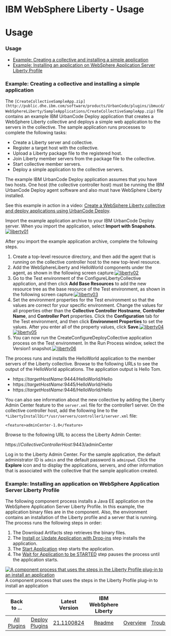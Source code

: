 
IBM WebSphere Liberty - Usage
=============================

# Usage


### Usage




* [Example: Creating a collective and installing a simple application](https://www.urbancode.com/plugindoc/ibmucd/websphere-liberty/1-2/usage/example-installing-a-simple-web-application/)
* [Example: Installing an application on WebSphere Application Server Liberty Profile](https://www.urbancode.com/plugindoc/ibmucd/websphere-liberty/1-2/usage/example-installing-an-application-on-websphere-application-server-liberty-profile/)

### Example: Creating a collective and installing a simple application




The `[CreateCollectiveSampleApp.zip](http://public.dhe.ibm.com/software/products/UrbanCode/plugins/ibmucd/WebSphereLiberty/SampleApplications/CreateCollectiveSampleApp.zip)` file contains an example IBM UrbanCode Deploy application that creates a WebSphere Liberty collective and deploys a simple web application to the servers in the collective. The sample application runs processes to complete the following tasks:

* Create a Liberty server and collective.
* Register a target host with the collective.
* Upload a Liberty package file to the registered host.
* Join Liberty member servers from the package file to the collective.
* Start collective member servers.
* Deploy a simple application to the collective servers.

The example IBM UrbanCode Deploy application assumes that you have two hosts. One host (the collective controller host) must be running the IBM UrbanCode Deploy agent software and also must have WebSphere Liberty installed.

See this example in action in a video: [Create a WebSphere Liberty collective and deploy applications using UrbanCode Deploy](https://www.youtube.com/watch?v=VaYQE5d96hY&feature=youtu.be).

Import the example application archive to your IBM UrbanCode Deploy server. When you import the application, select **Import with Snapshots**.[![liberty01](liberty01.png)](liberty01.png)

After you import the example application archive, complete the following steps.

1. Create a top-level resource directory, and then add the agent that is running on the collective controller host to the new top-level resource.
2. Add the WebSphereLiberty and HelloWorld components under the agent, as shown in the following screen capture:[![liberty02](liberty02.png)](liberty02.png)
3. Go to the Test environment of the ConfigureLibertyCollective application, and then click **Add Base Resources** to add the new resource tree as the base resource of the Test environment, as shown in the following screen capture:[![liberty03](liberty03.png)](liberty03.png)
4. Set the environment properties for the Test environment so that the values are correct for your specific environment. Change the values for all properties other than the **Collective Controller Hostname**, **Controller Name**, and **Controller Port** properties. Click the **Configuration** tab for the Test environment, and then click **Environment Properties** to set the values. After you enter all of the property values, click **Save**.[![liberty04](liberty04.png)](liberty04.png)[![liberty05](liberty05.png)](liberty05.png)
5. You can now run the CreateConfigureDeployCollective application process on the Test environment. In the Run Process window, select the Version1 snapshot.[![liberty06](liberty06.png)](liberty06.png)

The process runs and installs the HelloWorld application to the member servers of the Liberty collective. Browse to the following URLs to see the output of the HelloWorld applications. The application output is Hello Tom.

* https://*targetHostName*:9444/HelloWorld/Hello
* https://*targetHostName*:9445/HelloWorld/Hello
* https://*targetHostName*:9446/HelloWorld/Hello

You can also see information about the new collective by adding the Liberty Admin Center feature to the `server.xml` file for the controller1 server. On the collective controller host, add the following line to the `*LibertyInstallDir*/usr/servers/controller1/server.xml` file:

`<feature>adminCenter-1.0</feature>`

Browse to the following URL to access the Liberty Admin Center:

https://*CollectiveControllerHost*:9443/adminCenter

Log in to the Liberty Admin Center. For the sample application, the default administrator ID is `admin` and the default password is `adminpwd`. Click the **Explore** icon and to display the applications, servers, and other information that is associated with the collective that the sample application created.


### Example: Installing an application on WebSphere Application Server Liberty Profile




The following component process installs a Java EE application on the WebSphere Application Server Liberty Profile. In this example, the application binary files are in the component. Also, the environment contains an installation of the Liberty profile and a server that is running. The process runs the following steps in order:

1. The Download Artifacts step retrieves the binary files.
2. The [Install or Update Application with Drop-ins](#install_or_update_applications_with_dropins) step installs the application.
3. The [Start Application](#start_application) step starts the application.
4. The [Wait for Application to be STARTED](#wait_for_application_to_be_started) step pauses the process until the application starts.

[![A component process that uses the steps in the Liberty Profile plug-in to an install an application](examples_websphereliberty_install_app_a.gif)](examples_websphereliberty_install_app_a.gif)
A component process that uses the steps in the Liberty Profile plug-in to install an application


|Back to ...||Latest Version|IBM WebSphere Liberty |||||
| :---: | :---: | :---: | :---: | :---: | :---: | :---: | :---: |
|[All Plugins](../../index.md)|[Deploy Plugins](../README.md)|[21.1100824](https://raw.githubusercontent.com/UrbanCode/IBM-UCD-PLUGINS/main/files/WebSphereLiberty/WebSphereLiberty-21.1100824.zip)|[Readme](README.md)|[Overview](overview.md)|[Troubleshooting](troubleshooting.md)|[Steps](steps.md)|[Downloads](downloads.md)|
